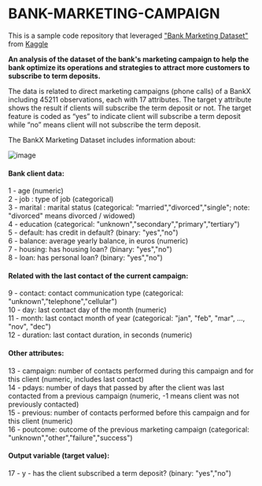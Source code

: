 # BANK-MARKETING-CAMPAIGN

This is a sample code repository that leveraged ["Bank Marketing Dataset"](https://www.kaggle.com/datasets/janiobachmann/bank-marketing-dataset) from [Kaggle](https://www.kaggle.com/)

<b> An analysis of the dataset of the bank's marketing campaign to help the bank optimize its operations and strategies to attract more customers to subscribe to term deposits. </b>

The data is related to direct marketing campaigns (phone calls) of a BankX including 45211 observations, each with 17 attributes. The target y attribute shows the result if clients will subscribe the term deposit or not. The target feature is coded as “yes” to indicate client will subscribe a term deposit while “no” means client will not subscribe the term deposit.<br>

The BankX Marketing Dataset includes information about: <br>

![image](https://user-images.githubusercontent.com/118675548/211368337-a1477269-36ce-4e84-8214-3afce268f2d5.png)

#### Bank client data:
1 - age (numeric) <br>
2 - job : type of job (categorical) <br>
3 - marital : marital status (categorical: "married","divorced","single"; note: "divorced" means divorced / widowed) <br>
4 - education (categorical: "unknown","secondary","primary","tertiary") <br>
5 - default: has credit in default? (binary: "yes","no") <br>
6 - balance: average yearly balance, in euros (numeric) <br>
7 - housing: has housing loan? (binary: "yes","no") <br>
8 - loan: has personal loan? (binary: "yes","no") <br>
#### Related with the last contact of the current campaign:
9 - contact: contact communication type (categorical: "unknown","telephone","cellular") <br>
10 - day: last contact day of the month (numeric) <br>
11 - month: last contact month of year (categorical: "jan", "feb", "mar", ..., "nov", "dec") <br>
12 - duration: last contact duration, in seconds (numeric) <br>
#### Other attributes:
13 - campaign: number of contacts performed during this campaign and for this client (numeric, includes last contact) <br>
14 - pdays: number of days that passed by after the client was last contacted from a previous campaign (numeric, -1 means client was not previously contacted) <br>
15 - previous: number of contacts performed before this campaign and for this client (numeric)<br>
16 - poutcome: outcome of the previous marketing campaign (categorical: "unknown","other","failure","success")<br>

#### Output variable (target value):
17 - y - has the client subscribed a term deposit? (binary: "yes","no")
